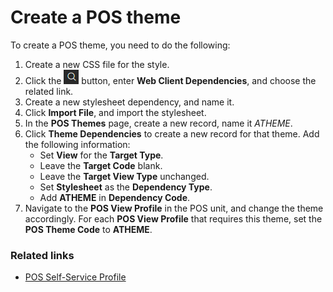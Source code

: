 # Create a POS theme

To create a POS theme, you need to do the following:

1. Create a new CSS file for the style.
2. Click the ![Lightbulb that opens the Tell Me feature](../../../images/Icons/Lightbulb_icon.png "Tell Me what you want to do") button, enter **Web Client Dependencies**, and choose the related link. 
3. Create a new stylesheet dependency, and name it.
4. Click **Import File**, and import the stylesheet.
5. In the **POS Themes** page, create a new record, name it *ATHEME*.
6. Click **Theme Dependencies** to create a new record for that theme. Add the following information:
   - Set **View** for the **Target Type**.
   - Leave the **Target Code** blank.
   - Leave the **Target View Type** unchanged.
   - Set **Stylesheet** as the **Dependency Type**.
   - Add **ATHEME** in **Dependency Code**.
7. Navigate to the **POS View Profile** in the POS unit, and change the theme accordingly. For each **POS View Profile** that requires this theme, set the **POS Theme Code** to **ATHEME**.      


### Related links

- [POS Self-Service Profile](../howto/pos_self_service_prof.md)